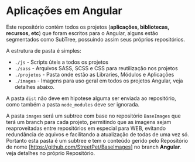 Aplicações em Angular
=====================

Este repositório contém todos os projetos (**aplicações, bibliotecas, recursos, etc**) que foram escritos para o Angular, alguns estão segmentados como SubTree, possuindo assim seus próprios repositórios.

A estrutura de pasta é simples:

- `./js` - Scripts úteis a todos os projetos
- `./sass` - Arquivos SASS, SCSS e CSS para reutilização nos projetos
- `./projetos` - Pasta onde estão as Libraries, Módulos e Aplicações
- `./images` - Imagens para uso geral em todos os projetos Angular, veja detalhes abaixo.

A pasta `dist` não deve em hipotese alguma ser enviada ao repositório, como também a pasta `node_modules` deve ser ignorada.

A pasta `images` será um subtree com base no repositório `BaseImages` que terá um branch para cada projeto, permitindo que as imagens sejam reaproveitadas entre repositórios em especial para WEB, evitando redundância de aquivos e facilitando a atualização de todas de uma vez só. Portanto esta pasta é um subtree e tem o conteúdo gerido pelo Repositório de nome [https://github.com/StreetPet/BaseImages] no branch **Angular**. veja detalhes no próprio Repositório.